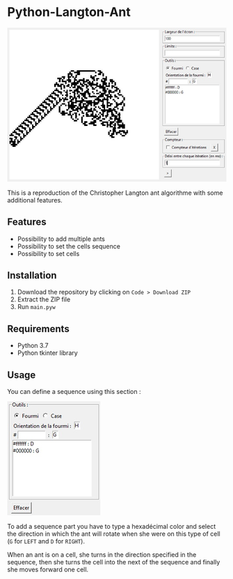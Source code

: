 # Python-Langton-Ant
![Preview image](./preview/preview.jpg)

This is a reproduction of the Christopher Langton ant algorithme with some additional features.
## Features
- Possibility to add multiple ants
- Possibility to set the cells sequence
- Possibility to set cells
## Installation
1. Download the repository by clicking on `Code > Download ZIP`
2. Extract the ZIP file
3. Run `main.pyw`
## Requirements
- Python 3.7
- Python tkinter library
## Usage
You can define a sequence using this section :

![Tools section](./preview/images/1.jpg)

To add a sequence part you have to type a hexadécimal color and select the direction in which the ant will rotate when she were on this type of cell (`G` for `LEFT` and `D` for `RIGHT`).

When an ant is on a cell, she turns in the direction specified in the sequence, then she turns the cell into the next of the sequence and finally she moves forward one cell.